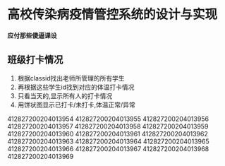 # 高校传染病疫情管控系统的设计与实现

**应付那些傻逼课设**

## 班级打卡情况

1. 根据classid找出老师所管理的所有学生
2. 再根据这些学生id找到对应的体温打卡情况
3. 只看当天的,显示所有人的打卡情况
4. 用饼状图显示已打卡/未打卡,体温正常/异常




412827200204013954
412827200204013955
412827200204013956
412827200204013957
412827200204013958
412827200204013959
412827200204013960
412827200204013961
412827200204013962
412827200204013963
412827200204013964
412827200204013965
412827200204013966
412827200204013967
412827200204013968
412827200204013969

